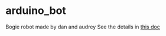 # arduino_bot
Bogie robot made by dan and audrey
See the details in [this doc](https://docs.google.com/document/d/1pRmgoMBmt-NdUrkPB6PrJdAG8xfbcE9umCFlo6pdVTM/edit?usp=sharing)



